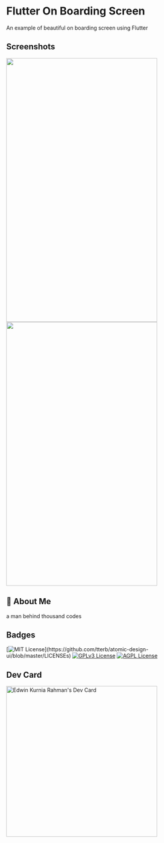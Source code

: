 # Flutter On Boarding Screen

An example of beautiful on boarding screen using Flutter

## Screenshots
<img src="https://i.ibb.co/sqykSfZ/Screen-Shot-2022-04-10-at-12-59-03.png" width="400" height="700">
<img src="https://i.ibb.co/tMKGn1w/Screen-Shot-2022-04-10-at-13-04-03.png" width="400" height="700">


## 🚀 About Me
a man behind thousand codes

## Badges

[![MIT License](https://img.shields.io/apm/l/atomic-design-ui.svg?)](https://github.com/tterb/atomic-design-ui/blob/master/LICENSEs)
[![GPLv3 License](https://img.shields.io/badge/License-GPL%20v3-yellow.svg)](https://opensource.org/licenses/)
[![AGPL License](https://img.shields.io/badge/license-AGPL-blue.svg)](http://www.gnu.org/licenses/agpl-3.0)

## Dev Card
<a href="https://app.daily.dev/edwinekr"><img src="https://api.daily.dev/devcards/7448d2ef7be64523b1315b919e57a03c.png?r=kv3" width="400" alt="Edwin Kurnia Rahman's Dev Card"/></a>
